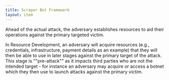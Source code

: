 ```yaml
---
title: Scraper Bot Framework
layout: item
---
```


<p>Ahead of the actual attack, the adversary establishes resources to aid their operations against the primary targeted victim.</p>
<p>In Resource Development, an adversary will acquire resources (e.g., credentials, infrastructure, payment details as an example) that they will then be able to use in later stages against the primary target of the attack. This stage is ""pre-attack"" as it impacts third parties who are not the intended target - for instance an adversary may acquire or access a botnet which they then use to launch attacks against the primary victim.</p>
